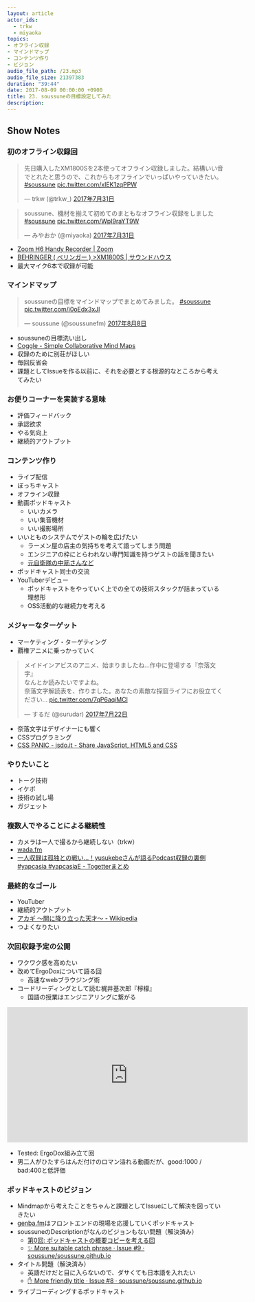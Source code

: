 ```yaml
---
layout: article
actor_ids:
  - trkw
  - miyaoka
topics:
- オフライン収録
- マインドマップ
- コンテンツ作り
- ビジョン
audio_file_path: /23.mp3
audio_file_size: 21397383
duration: "39:44"
date: 2017-08-09 00:00:00 +0900
title: 23. soussuneの目標設定してみた
description:
---
```


## Show Notes

### 初のオフライン収録回

<blockquote class="twitter-tweet" data-lang="ja"><p lang="ja" dir="ltr">先日購入したXM1800Sを2本使ってオフライン収録しました。結構いい音でとれたと思うので、これからもオフラインでいっぱいやっていきたい。 <a href="https://twitter.com/hashtag/soussune?src=hash">#soussune</a> <a href="https://t.co/xlEK1zqPPW">pic.twitter.com/xlEK1zqPPW</a></p>&mdash; trkw (@trkw_) <a href="https://twitter.com/trkw_/status/891989774797385728">2017年7月31日</a></blockquote>

<blockquote class="twitter-tweet" data-lang="ja"><p lang="ja" dir="ltr">soussune、機材を揃えて初めてのまともなオフライン収録をしました <a href="https://twitter.com/hashtag/soussune?src=hash">#soussune</a> <a href="https://t.co/WpI9raYT9W">pic.twitter.com/WpI9raYT9W</a></p>&mdash; みやおか (@miyaoka) <a href="https://twitter.com/miyaoka/status/891983171864088576">2017年7月31日</a></blockquote>

- [Zoom H6 Handy Recorder \| Zoom](https://www.zoom.co.jp/ja/products/field-video-recording/field-recording/h6-handy-recorder)
- [BEHRINGER ( ベリンガー ) >XM1800S \| サウンドハウス](http://www.soundhouse.co.jp/products/detail/item/19368/)
- 最大マイク6本で収録が可能

### マインドマップ

<blockquote class="twitter-tweet" data-lang="ja"><p lang="ja" dir="ltr">soussuneの目標をマインドマップでまとめてみました。 <a href="https://twitter.com/hashtag/soussune?src=hash">#soussune</a> <a href="https://t.co/i0oEdx3xJl">pic.twitter.com/i0oEdx3xJl</a></p>&mdash; soussune (@soussunefm) <a href="https://twitter.com/soussunefm/status/894811650464690177">2017年8月8日</a></blockquote>

- soussuneの目標洗い出し
- [Coggle - Simple Collaborative Mind Maps](https://coggle.it/)
- 収録のために別荘がほしい
- 毎回反省会
- 課題としてIssueを作る以前に、それを必要とする根源的なところから考えてみたい

### お便りコーナーを実装する意味

- 評価フィードバック
- 承認欲求
- やる気向上
- 継続的アウトプット

### コンテンツ作り

- ライブ配信
- ぼっちキャスト
- オフライン収録
- 動画ポッドキャスト
  - いいカメラ
  - いい集音機材
  - いい撮影場所
- いいとものシステムでゲストの輪を広げたい
  - ラーメン屋の店主の気持ちを考えて語ってしまう問題
  - エンジニアの枠にとらわれない専門知識を持つゲストの話を聞きたい
  - [元自衛隊の中筋さんなど](/episode/11/)
- ポッドキャスト同士の交流
- YouTuberデビュー
  - ポッドキャストをやっていく上での全ての技術スタックが詰まっている理想形
  - OSS活動的な継続力を考える

### メジャーなターゲット

- マーケティング・ターゲティング
- 覇権アニメに乗っかっていく

<blockquote class="twitter-tweet" data-lang="ja"><p lang="ja" dir="ltr">メイドインアビスのアニメ、始まりましたね…作中に登場する『奈落文字』<br>なんとか読みたいですよね。<br>奈落文字解読表を、作りました。あなたの素敵な探窟ライフにお役立てください… <a href="https://t.co/7qP6aqiMCl">pic.twitter.com/7qP6aqiMCl</a></p>&mdash; するだ (@surudar) <a href="https://twitter.com/surudar/status/888668644598628353">2017年7月22日</a></blockquote>

- 奈落文字はデザイナーにも響く
- CSSプログラミング
- [CSS PANIC - jsdo.it - Share JavaScript, HTML5 and CSS](http://jsdo.it/GeckoTang/4rXg)

### やりたいこと

- トーク技術
- イケボ
- 技術の試し場
- ガジェット

### 複数人でやることによる継続性

- カメラは一人で撮るから継続しない（trkw）
- [wada.fm](http://www.wada.fm/)
- [一人収録は孤独との戦い…！yusukebeさんが語るPodcast収録の裏側 #yapcasia #yapcasiaE - Togetterまとめ](https://togetter.com/li/863485)

### 最終的なゴール

- YouTuber
- 継続的アウトプット
- [アカギ 〜闇に降り立った天才〜 - Wikipedia](https://ja.wikipedia.org/wiki/%E3%82%A2%E3%82%AB%E3%82%AE_%E3%80%9C%E9%97%87%E3%81%AB%E9%99%8D%E3%82%8A%E7%AB%8B%E3%81%A3%E3%81%9F%E5%A4%A9%E6%89%8D%E3%80%9C)
- つよくなりたい

### 次回収録予定の公開

- ワクワク感を高めたい
- 改めてErgoDoxについて語る回
  - 高速なwebブラウジング術
- コードリーディングとして読む梶井基次郎『檸檬』
  - 国語の授業はエンジニアリングに繋がる

<iframe width="560" height="315" src="https://www.youtube.com/embed/00XoEWDcQaE" frameborder="0" allowfullscreen></iframe>

- Tested: ErgoDox組み立て回
- 男二人がひたすらはんだ付けのロマン溢れる動画だが、good:1000 / bad:400と低評価

### ポッドキャストのビジョン

- Mindmapから考えたことをちゃんと課題としてIssueにして解決を図っていきたい
- [genba.fm](https://genba.fm/)はフロントエンドの現場を応援していくポッドキャスト
- soussuneのDescriptionがなんのビジョンもない問題（解決済み）
  - [第0回: ポッドキャストの概要コピーを考える回](/episode/0/)
  - [✨ More suitable catch phrase · Issue #9 · soussune/soussune.github.io](https://github.com/soussune/soussune.github.io/issues/9)
- タイトル問題（解決済み）
  - 英語だけだと目に入らないので、ダサくても日本語を入れたい
  - [✋ More friendly title · Issue #8 · soussune/soussune.github.io](https://github.com/soussune/soussune.github.io/issues/8)
- ライブコーディングするポッドキャスト

<script async src="//platform.twitter.com/widgets.js" charset="utf-8"></script>
